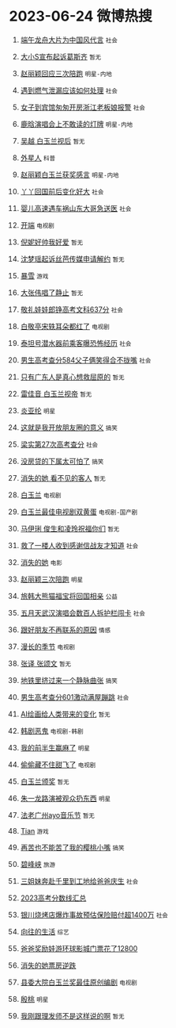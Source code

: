 # 2023-06-24 微博热搜 
1. [端午龙舟大片为中国风代言](https://m.weibo.cn/search?containerid=100103type%3D1%26t%3D10%26q%3D%23%E7%AB%AF%E5%8D%88%E9%BE%99%E8%88%9F%E5%A4%A7%E7%89%87%E4%B8%BA%E4%B8%AD%E5%9B%BD%E9%A3%8E%E4%BB%A3%E8%A8%80%23&stream_entry_id=51&isnewpage=1&extparam=seat%3D1%26c_type%3D51%26stream_entry_id%3D51%26dgr%3D0%26pos%3D0%26cate%3D10103%26filter_type%3Drealtimehot%26display_time%3D1687540154%26pre_seqid%3D168754015404701209996&luicode=10000011&lfid=106003type%3D25%26t%3D3%26disable_hot%3D1%26filter_type%3Drealtimehot) `社会` 

2. [大小S宣布起诉葛斯齐](https://m.weibo.cn/search?containerid=100103type%3D1%26t%3D10%26q%3D%E5%A4%A7%E5%B0%8FS%E5%AE%A3%E5%B8%83%E8%B5%B7%E8%AF%89%E8%91%9B%E6%96%AF%E9%BD%90&stream_entry_id=31&isnewpage=1&extparam=seat%3D1%26c_type%3D31%26cate%3D5001%26band_rank%3D1%26flag%3D2%26dgr%3D0%26lcate%3D5001%26stream_entry_id%3D31%26pos%3D0%26q%3D%25E5%25A4%25A7%25E5%25B0%258FS%25E5%25AE%25A3%25E5%25B8%2583%25E8%25B5%25B7%25E8%25AF%2589%25E8%2591%259B%25E6%2596%25AF%25E9%25BD%2590%26realpos%3D1%26filter_type%3Drealtimehot%26display_time%3D1687540154%26pre_seqid%3D168754015404701209996&luicode=10000011&lfid=106003type%3D25%26t%3D3%26disable_hot%3D1%26filter_type%3Drealtimehot) `暂无` 

3. [赵丽颖回应三次陪跑](https://m.weibo.cn/search?containerid=100103type%3D1%26t%3D10%26q%3D%23%E8%B5%B5%E4%B8%BD%E9%A2%96%E5%9B%9E%E5%BA%94%E4%B8%89%E6%AC%A1%E9%99%AA%E8%B7%91%23&stream_entry_id=31&isnewpage=1&extparam=seat%3D1%26c_type%3D31%26cate%3D5001%26band_rank%3D2%26flag%3D16%26dgr%3D0%26lcate%3D5001%26stream_entry_id%3D31%26pos%3D1%26q%3D%2523%25E8%25B5%25B5%25E4%25B8%25BD%25E9%25A2%2596%25E5%259B%259E%25E5%25BA%2594%25E4%25B8%2589%25E6%25AC%25A1%25E9%2599%25AA%25E8%25B7%2591%2523%26realpos%3D2%26filter_type%3Drealtimehot%26display_time%3D1687540154%26pre_seqid%3D168754015404701209996&luicode=10000011&lfid=106003type%3D25%26t%3D3%26disable_hot%3D1%26filter_type%3Drealtimehot) `明星-内地` 

4. [遇到燃气泄漏应该如何处理](https://m.weibo.cn/search?containerid=100103type%3D1%26t%3D10%26q%3D%23%E9%81%87%E5%88%B0%E7%87%83%E6%B0%94%E6%B3%84%E6%BC%8F%E5%BA%94%E8%AF%A5%E5%A6%82%E4%BD%95%E5%A4%84%E7%90%86%23&stream_entry_id=31&isnewpage=1&extparam=seat%3D1%26c_type%3D31%26cate%3D5001%26band_rank%3D3%26flag%3D0%26dgr%3D0%26lcate%3D5001%26stream_entry_id%3D31%26pos%3D2%26q%3D%2523%25E9%2581%2587%25E5%2588%25B0%25E7%2587%2583%25E6%25B0%2594%25E6%25B3%2584%25E6%25BC%258F%25E5%25BA%2594%25E8%25AF%25A5%25E5%25A6%2582%25E4%25BD%2595%25E5%25A4%2584%25E7%2590%2586%2523%26realpos%3D3%26filter_type%3Drealtimehot%26display_time%3D1687540154%26pre_seqid%3D168754015404701209996&luicode=10000011&lfid=106003type%3D25%26t%3D3%26disable_hot%3D1%26filter_type%3Drealtimehot) `社会` 

5. [女子到宾馆匆匆开房浙江老板娘报警](https://m.weibo.cn/search?containerid=100103type%3D1%26t%3D10%26q%3D%23%E5%A5%B3%E5%AD%90%E5%88%B0%E5%AE%BE%E9%A6%86%E5%8C%86%E5%8C%86%E5%BC%80%E6%88%BF%E6%B5%99%E6%B1%9F%E8%80%81%E6%9D%BF%E5%A8%98%E6%8A%A5%E8%AD%A6%23&stream_entry_id=31&isnewpage=1&extparam=seat%3D1%26c_type%3D31%26cate%3D5001%26band_rank%3D4%26flag%3D32768%26dgr%3D0%26lcate%3D5001%26stream_entry_id%3D31%26pos%3D3%26q%3D%2523%25E5%25A5%25B3%25E5%25AD%2590%25E5%2588%25B0%25E5%25AE%25BE%25E9%25A6%2586%25E5%258C%2586%25E5%258C%2586%25E5%25BC%2580%25E6%2588%25BF%25E6%25B5%2599%25E6%25B1%259F%25E8%2580%2581%25E6%259D%25BF%25E5%25A8%2598%25E6%258A%25A5%25E8%25AD%25A6%2523%26realpos%3D4%26filter_type%3Drealtimehot%26display_time%3D1687540154%26pre_seqid%3D168754015404701209996&luicode=10000011&lfid=106003type%3D25%26t%3D3%26disable_hot%3D1%26filter_type%3Drealtimehot) `社会` 

6. [鹿晗演唱会上不敢读的灯牌](https://m.weibo.cn/search?containerid=100103type%3D1%26t%3D10%26q%3D%23%E9%B9%BF%E6%99%97%E6%BC%94%E5%94%B1%E4%BC%9A%E4%B8%8A%E4%B8%8D%E6%95%A2%E8%AF%BB%E7%9A%84%E7%81%AF%E7%89%8C%23&stream_entry_id=31&isnewpage=1&extparam=seat%3D1%26c_type%3D31%26cate%3D5001%26band_rank%3D5%26flag%3D16%26dgr%3D0%26lcate%3D5001%26stream_entry_id%3D31%26pos%3D4%26q%3D%2523%25E9%25B9%25BF%25E6%2599%2597%25E6%25BC%2594%25E5%2594%25B1%25E4%25BC%259A%25E4%25B8%258A%25E4%25B8%258D%25E6%2595%25A2%25E8%25AF%25BB%25E7%259A%2584%25E7%2581%25AF%25E7%2589%258C%2523%26realpos%3D5%26filter_type%3Drealtimehot%26display_time%3D1687540154%26pre_seqid%3D168754015404701209996&luicode=10000011&lfid=106003type%3D25%26t%3D3%26disable_hot%3D1%26filter_type%3Drealtimehot) `明星-内地` 

7. [吴越 白玉兰视后](https://m.weibo.cn/search?containerid=100103type%3D1%26t%3D10%26q%3D%E5%90%B4%E8%B6%8A+%E7%99%BD%E7%8E%89%E5%85%B0%E8%A7%86%E5%90%8E&stream_entry_id=31&isnewpage=1&extparam=seat%3D1%26c_type%3D31%26cate%3D5001%26band_rank%3D6%26flag%3D16%26dgr%3D0%26lcate%3D5001%26stream_entry_id%3D31%26pos%3D5%26q%3D%25E5%2590%25B4%25E8%25B6%258A%2520%25E7%2599%25BD%25E7%258E%2589%25E5%2585%25B0%25E8%25A7%2586%25E5%2590%258E%26realpos%3D6%26filter_type%3Drealtimehot%26display_time%3D1687540154%26pre_seqid%3D168754015404701209996&luicode=10000011&lfid=106003type%3D25%26t%3D3%26disable_hot%3D1%26filter_type%3Drealtimehot) `暂无` 

8. [外星人](https://m.weibo.cn/search?containerid=100103type%3D1%26t%3D10%26q%3D%E5%A4%96%E6%98%9F%E4%BA%BA&stream_entry_id=31&isnewpage=1&extparam=seat%3D1%26c_type%3D31%26cate%3D5001%26band_rank%3D7%26flag%3D16%26dgr%3D0%26lcate%3D5001%26stream_entry_id%3D31%26pos%3D6%26q%3D%25E5%25A4%2596%25E6%2598%259F%25E4%25BA%25BA%26realpos%3D7%26filter_type%3Drealtimehot%26display_time%3D1687540154%26pre_seqid%3D168754015404701209996&luicode=10000011&lfid=106003type%3D25%26t%3D3%26disable_hot%3D1%26filter_type%3Drealtimehot) `科普` 

9. [赵丽颖白玉兰获奖感言](https://m.weibo.cn/search?containerid=100103type%3D1%26t%3D10%26q%3D%23%E8%B5%B5%E4%B8%BD%E9%A2%96%E7%99%BD%E7%8E%89%E5%85%B0%E8%8E%B7%E5%A5%96%E6%84%9F%E8%A8%80%23&stream_entry_id=31&isnewpage=1&extparam=seat%3D1%26c_type%3D31%26cate%3D5001%26band_rank%3D8%26flag%3D0%26dgr%3D0%26lcate%3D5001%26stream_entry_id%3D31%26pos%3D7%26q%3D%2523%25E8%25B5%25B5%25E4%25B8%25BD%25E9%25A2%2596%25E7%2599%25BD%25E7%258E%2589%25E5%2585%25B0%25E8%258E%25B7%25E5%25A5%2596%25E6%2584%259F%25E8%25A8%2580%2523%26realpos%3D8%26filter_type%3Drealtimehot%26display_time%3D1687540154%26pre_seqid%3D168754015404701209996&luicode=10000011&lfid=106003type%3D25%26t%3D3%26disable_hot%3D1%26filter_type%3Drealtimehot) `明星-内地` 

10. [丫丫回国前后变化好大](https://m.weibo.cn/search?containerid=100103type%3D1%26t%3D10%26q%3D%23%E4%B8%AB%E4%B8%AB%E5%9B%9E%E5%9B%BD%E5%89%8D%E5%90%8E%E5%8F%98%E5%8C%96%E5%A5%BD%E5%A4%A7%23&stream_entry_id=31&isnewpage=1&extparam=seat%3D1%26c_type%3D31%26cate%3D5001%26band_rank%3D9%26flag%3D32768%26dgr%3D0%26lcate%3D5001%26stream_entry_id%3D31%26pos%3D8%26q%3D%2523%25E4%25B8%25AB%25E4%25B8%25AB%25E5%259B%259E%25E5%259B%25BD%25E5%2589%258D%25E5%2590%258E%25E5%258F%2598%25E5%258C%2596%25E5%25A5%25BD%25E5%25A4%25A7%2523%26realpos%3D9%26filter_type%3Drealtimehot%26display_time%3D1687540154%26pre_seqid%3D168754015404701209996&luicode=10000011&lfid=106003type%3D25%26t%3D3%26disable_hot%3D1%26filter_type%3Drealtimehot) `社会` 

11. [婴儿高速遇车祸山东大哥急送医](https://m.weibo.cn/search?containerid=100103type%3D1%26t%3D10%26q%3D%23%E5%A9%B4%E5%84%BF%E9%AB%98%E9%80%9F%E9%81%87%E8%BD%A6%E7%A5%B8%E5%B1%B1%E4%B8%9C%E5%A4%A7%E5%93%A5%E6%80%A5%E9%80%81%E5%8C%BB%23&stream_entry_id=31&isnewpage=1&extparam=seat%3D1%26c_type%3D31%26cate%3D5001%26band_rank%3D10%26flag%3D32768%26dgr%3D0%26lcate%3D5001%26stream_entry_id%3D31%26pos%3D9%26q%3D%2523%25E5%25A9%25B4%25E5%2584%25BF%25E9%25AB%2598%25E9%2580%259F%25E9%2581%2587%25E8%25BD%25A6%25E7%25A5%25B8%25E5%25B1%25B1%25E4%25B8%259C%25E5%25A4%25A7%25E5%2593%25A5%25E6%2580%25A5%25E9%2580%2581%25E5%258C%25BB%2523%26realpos%3D10%26filter_type%3Drealtimehot%26display_time%3D1687540154%26pre_seqid%3D168754015404701209996&luicode=10000011&lfid=106003type%3D25%26t%3D3%26disable_hot%3D1%26filter_type%3Drealtimehot) `社会` 

12. [开端](https://m.weibo.cn/search?containerid=100103type%3D1%26t%3D10%26q%3D%E5%BC%80%E7%AB%AF&stream_entry_id=31&isnewpage=1&extparam=seat%3D1%26c_type%3D31%26cate%3D5001%26band_rank%3D11%26flag%3D0%26dgr%3D0%26lcate%3D5001%26stream_entry_id%3D31%26pos%3D10%26q%3D%25E5%25BC%2580%25E7%25AB%25AF%26realpos%3D11%26filter_type%3Drealtimehot%26display_time%3D1687540154%26pre_seqid%3D168754015404701209996&luicode=10000011&lfid=106003type%3D25%26t%3D3%26disable_hot%3D1%26filter_type%3Drealtimehot) `电视剧` 

13. [倪妮好帅我好爱](https://m.weibo.cn/search?containerid=100103type%3D1%26t%3D10%26q%3D%E5%80%AA%E5%A6%AE%E5%A5%BD%E5%B8%85%E6%88%91%E5%A5%BD%E7%88%B1&stream_entry_id=31&isnewpage=1&extparam=seat%3D1%26c_type%3D31%26cate%3D5001%26band_rank%3D12%26flag%3D1%26dgr%3D0%26lcate%3D5001%26stream_entry_id%3D31%26pos%3D11%26q%3D%25E5%2580%25AA%25E5%25A6%25AE%25E5%25A5%25BD%25E5%25B8%2585%25E6%2588%2591%25E5%25A5%25BD%25E7%2588%25B1%26realpos%3D12%26filter_type%3Drealtimehot%26display_time%3D1687540154%26pre_seqid%3D168754015404701209996&luicode=10000011&lfid=106003type%3D25%26t%3D3%26disable_hot%3D1%26filter_type%3Drealtimehot) `暂无` 

14. [沈梦瑶起诉丝芭传媒申请解约](https://m.weibo.cn/search?containerid=100103type%3D1%26t%3D10%26q%3D%23%E6%B2%88%E6%A2%A6%E7%91%B6%E8%B5%B7%E8%AF%89%E4%B8%9D%E8%8A%AD%E4%BC%A0%E5%AA%92%E7%94%B3%E8%AF%B7%E8%A7%A3%E7%BA%A6%23&stream_entry_id=31&isnewpage=1&extparam=seat%3D1%26c_type%3D31%26cate%3D5001%26band_rank%3D13%26flag%3D0%26dgr%3D0%26lcate%3D5001%26stream_entry_id%3D31%26pos%3D12%26q%3D%2523%25E6%25B2%2588%25E6%25A2%25A6%25E7%2591%25B6%25E8%25B5%25B7%25E8%25AF%2589%25E4%25B8%259D%25E8%258A%25AD%25E4%25BC%25A0%25E5%25AA%2592%25E7%2594%25B3%25E8%25AF%25B7%25E8%25A7%25A3%25E7%25BA%25A6%2523%26realpos%3D13%26filter_type%3Drealtimehot%26display_time%3D1687540154%26pre_seqid%3D168754015404701209996&luicode=10000011&lfid=106003type%3D25%26t%3D3%26disable_hot%3D1%26filter_type%3Drealtimehot) `暂无` 

15. [暴雪](https://m.weibo.cn/search?containerid=100103type%3D1%26t%3D10%26q%3D%E6%9A%B4%E9%9B%AA&stream_entry_id=31&isnewpage=1&extparam=seat%3D1%26c_type%3D31%26cate%3D5001%26band_rank%3D14%26flag%3D0%26dgr%3D0%26lcate%3D5001%26stream_entry_id%3D31%26pos%3D13%26q%3D%25E6%259A%25B4%25E9%259B%25AA%26realpos%3D14%26filter_type%3Drealtimehot%26display_time%3D1687540154%26pre_seqid%3D168754015404701209996&luicode=10000011&lfid=106003type%3D25%26t%3D3%26disable_hot%3D1%26filter_type%3Drealtimehot) `游戏` 

16. [大张伟唱了静止](https://m.weibo.cn/search?containerid=100103type%3D1%26t%3D10%26q%3D%E5%A4%A7%E5%BC%A0%E4%BC%9F%E5%94%B1%E4%BA%86%E9%9D%99%E6%AD%A2&stream_entry_id=31&isnewpage=1&extparam=seat%3D1%26c_type%3D31%26cate%3D5001%26band_rank%3D15%26flag%3D1%26dgr%3D0%26lcate%3D5001%26stream_entry_id%3D31%26pos%3D14%26q%3D%25E5%25A4%25A7%25E5%25BC%25A0%25E4%25BC%259F%25E5%2594%25B1%25E4%25BA%2586%25E9%259D%2599%25E6%25AD%25A2%26realpos%3D15%26filter_type%3Drealtimehot%26display_time%3D1687540154%26pre_seqid%3D168754015404701209996&luicode=10000011&lfid=106003type%3D25%26t%3D3%26disable_hot%3D1%26filter_type%3Drealtimehot) `暂无` 

17. [敬礼娃娃郎铮高考文科637分](https://m.weibo.cn/search?containerid=100103type%3D1%26t%3D10%26q%3D%23%E6%95%AC%E7%A4%BC%E5%A8%83%E5%A8%83%E9%83%8E%E9%93%AE%E9%AB%98%E8%80%83%E6%96%87%E7%A7%91637%E5%88%86%23&stream_entry_id=31&isnewpage=1&extparam=seat%3D1%26c_type%3D31%26cate%3D5001%26band_rank%3D16%26flag%3D1%26dgr%3D0%26lcate%3D5001%26stream_entry_id%3D31%26pos%3D15%26q%3D%2523%25E6%2595%25AC%25E7%25A4%25BC%25E5%25A8%2583%25E5%25A8%2583%25E9%2583%258E%25E9%2593%25AE%25E9%25AB%2598%25E8%2580%2583%25E6%2596%2587%25E7%25A7%2591637%25E5%2588%2586%2523%26realpos%3D16%26filter_type%3Drealtimehot%26display_time%3D1687540154%26pre_seqid%3D168754015404701209996&luicode=10000011&lfid=106003type%3D25%26t%3D3%26disable_hot%3D1%26filter_type%3Drealtimehot) `社会` 

18. [白敬亭宋轶耳朵都红了](https://m.weibo.cn/search?containerid=100103type%3D1%26t%3D10%26q%3D%23%E7%99%BD%E6%95%AC%E4%BA%AD%E5%AE%8B%E8%BD%B6%E8%80%B3%E6%9C%B5%E9%83%BD%E7%BA%A2%E4%BA%86%23&stream_entry_id=31&isnewpage=1&extparam=seat%3D1%26c_type%3D31%26cate%3D5001%26band_rank%3D17%26flag%3D0%26dgr%3D0%26lcate%3D5001%26stream_entry_id%3D31%26pos%3D16%26q%3D%2523%25E7%2599%25BD%25E6%2595%25AC%25E4%25BA%25AD%25E5%25AE%258B%25E8%25BD%25B6%25E8%2580%25B3%25E6%259C%25B5%25E9%2583%25BD%25E7%25BA%25A2%25E4%25BA%2586%2523%26realpos%3D17%26filter_type%3Drealtimehot%26display_time%3D1687540154%26pre_seqid%3D168754015404701209996&luicode=10000011&lfid=106003type%3D25%26t%3D3%26disable_hot%3D1%26filter_type%3Drealtimehot) `电视剧` 

19. [泰坦号潜水器前乘客曝恐怖经历](https://m.weibo.cn/search?containerid=100103type%3D1%26t%3D10%26q%3D%23%E6%B3%B0%E5%9D%A6%E5%8F%B7%E6%BD%9C%E6%B0%B4%E5%99%A8%E5%89%8D%E4%B9%98%E5%AE%A2%E6%9B%9D%E6%81%90%E6%80%96%E7%BB%8F%E5%8E%86%23&stream_entry_id=31&isnewpage=1&extparam=seat%3D1%26c_type%3D31%26cate%3D5001%26band_rank%3D18%26flag%3D0%26dgr%3D0%26lcate%3D5001%26stream_entry_id%3D31%26pos%3D17%26q%3D%2523%25E6%25B3%25B0%25E5%259D%25A6%25E5%258F%25B7%25E6%25BD%259C%25E6%25B0%25B4%25E5%2599%25A8%25E5%2589%258D%25E4%25B9%2598%25E5%25AE%25A2%25E6%259B%259D%25E6%2581%2590%25E6%2580%2596%25E7%25BB%258F%25E5%258E%2586%2523%26realpos%3D18%26filter_type%3Drealtimehot%26display_time%3D1687540154%26pre_seqid%3D168754015404701209996&luicode=10000011&lfid=106003type%3D25%26t%3D3%26disable_hot%3D1%26filter_type%3Drealtimehot) `社会` 

20. [男生高考查分584父子俩笑得合不拢嘴](https://m.weibo.cn/search?containerid=100103type%3D1%26t%3D10%26q%3D%23%E7%94%B7%E7%94%9F%E9%AB%98%E8%80%83%E6%9F%A5%E5%88%86584%E7%88%B6%E5%AD%90%E4%BF%A9%E7%AC%91%E5%BE%97%E5%90%88%E4%B8%8D%E6%8B%A2%E5%98%B4%23&stream_entry_id=31&isnewpage=1&extparam=seat%3D1%26c_type%3D31%26cate%3D5001%26band_rank%3D19%26flag%3D32768%26dgr%3D0%26lcate%3D5001%26stream_entry_id%3D31%26pos%3D18%26q%3D%2523%25E7%2594%25B7%25E7%2594%259F%25E9%25AB%2598%25E8%2580%2583%25E6%259F%25A5%25E5%2588%2586584%25E7%2588%25B6%25E5%25AD%2590%25E4%25BF%25A9%25E7%25AC%2591%25E5%25BE%2597%25E5%2590%2588%25E4%25B8%258D%25E6%258B%25A2%25E5%2598%25B4%2523%26realpos%3D19%26filter_type%3Drealtimehot%26display_time%3D1687540154%26pre_seqid%3D168754015404701209996&luicode=10000011&lfid=106003type%3D25%26t%3D3%26disable_hot%3D1%26filter_type%3Drealtimehot) `社会` 

21. [只有广东人是真心想救屈原的](https://m.weibo.cn/search?containerid=100103type%3D1%26t%3D10%26q%3D%E5%8F%AA%E6%9C%89%E5%B9%BF%E4%B8%9C%E4%BA%BA%E6%98%AF%E7%9C%9F%E5%BF%83%E6%83%B3%E6%95%91%E5%B1%88%E5%8E%9F%E7%9A%84&stream_entry_id=31&isnewpage=1&extparam=seat%3D1%26c_type%3D31%26cate%3D5001%26band_rank%3D20%26flag%3D0%26dgr%3D0%26lcate%3D5001%26stream_entry_id%3D31%26pos%3D19%26q%3D%25E5%258F%25AA%25E6%259C%2589%25E5%25B9%25BF%25E4%25B8%259C%25E4%25BA%25BA%25E6%2598%25AF%25E7%259C%259F%25E5%25BF%2583%25E6%2583%25B3%25E6%2595%2591%25E5%25B1%2588%25E5%258E%259F%25E7%259A%2584%26realpos%3D20%26filter_type%3Drealtimehot%26display_time%3D1687540154%26pre_seqid%3D168754015404701209996&luicode=10000011&lfid=106003type%3D25%26t%3D3%26disable_hot%3D1%26filter_type%3Drealtimehot) `暂无` 

22. [雷佳音 白玉兰视帝](https://m.weibo.cn/search?containerid=100103type%3D1%26t%3D10%26q%3D%E9%9B%B7%E4%BD%B3%E9%9F%B3+%E7%99%BD%E7%8E%89%E5%85%B0%E8%A7%86%E5%B8%9D&stream_entry_id=31&isnewpage=1&extparam=seat%3D1%26c_type%3D31%26cate%3D5001%26band_rank%3D21%26flag%3D0%26dgr%3D0%26lcate%3D5001%26stream_entry_id%3D31%26pos%3D20%26q%3D%25E9%259B%25B7%25E4%25BD%25B3%25E9%259F%25B3%2520%25E7%2599%25BD%25E7%258E%2589%25E5%2585%25B0%25E8%25A7%2586%25E5%25B8%259D%26realpos%3D21%26filter_type%3Drealtimehot%26display_time%3D1687540154%26pre_seqid%3D168754015404701209996&luicode=10000011&lfid=106003type%3D25%26t%3D3%26disable_hot%3D1%26filter_type%3Drealtimehot) `暂无` 

23. [炎亚纶](https://m.weibo.cn/search?containerid=100103type%3D1%26t%3D10%26q%3D%E7%82%8E%E4%BA%9A%E7%BA%B6&stream_entry_id=31&isnewpage=1&extparam=seat%3D1%26c_type%3D31%26cate%3D5001%26band_rank%3D22%26flag%3D2%26dgr%3D0%26lcate%3D5001%26stream_entry_id%3D31%26pos%3D21%26q%3D%25E7%2582%258E%25E4%25BA%259A%25E7%25BA%25B6%26realpos%3D22%26filter_type%3Drealtimehot%26display_time%3D1687540154%26pre_seqid%3D168754015404701209996&luicode=10000011&lfid=106003type%3D25%26t%3D3%26disable_hot%3D1%26filter_type%3Drealtimehot) `明星` 

24. [这就是我开放朋友圈的意义](https://m.weibo.cn/search?containerid=100103type%3D1%26t%3D10%26q%3D%23%E8%BF%99%E5%B0%B1%E6%98%AF%E6%88%91%E5%BC%80%E6%94%BE%E6%9C%8B%E5%8F%8B%E5%9C%88%E7%9A%84%E6%84%8F%E4%B9%89%23&stream_entry_id=31&isnewpage=1&extparam=seat%3D1%26c_type%3D31%26cate%3D5001%26band_rank%3D23%26flag%3D0%26dgr%3D0%26lcate%3D5001%26stream_entry_id%3D31%26pos%3D22%26q%3D%2523%25E8%25BF%2599%25E5%25B0%25B1%25E6%2598%25AF%25E6%2588%2591%25E5%25BC%2580%25E6%2594%25BE%25E6%259C%258B%25E5%258F%258B%25E5%259C%2588%25E7%259A%2584%25E6%2584%258F%25E4%25B9%2589%2523%26realpos%3D23%26filter_type%3Drealtimehot%26display_time%3D1687540154%26pre_seqid%3D168754015404701209996&luicode=10000011&lfid=106003type%3D25%26t%3D3%26disable_hot%3D1%26filter_type%3Drealtimehot) `搞笑` 

25. [梁实第27次高考查分](https://m.weibo.cn/search?containerid=100103type%3D1%26t%3D10%26q%3D%23%E6%A2%81%E5%AE%9E%E7%AC%AC27%E6%AC%A1%E9%AB%98%E8%80%83%E6%9F%A5%E5%88%86%23&stream_entry_id=31&isnewpage=1&extparam=seat%3D1%26c_type%3D31%26cate%3D5001%26band_rank%3D24%26flag%3D0%26dgr%3D0%26lcate%3D5001%26stream_entry_id%3D31%26pos%3D23%26q%3D%2523%25E6%25A2%2581%25E5%25AE%259E%25E7%25AC%25AC27%25E6%25AC%25A1%25E9%25AB%2598%25E8%2580%2583%25E6%259F%25A5%25E5%2588%2586%2523%26realpos%3D24%26filter_type%3Drealtimehot%26display_time%3D1687540154%26pre_seqid%3D168754015404701209996&luicode=10000011&lfid=106003type%3D25%26t%3D3%26disable_hot%3D1%26filter_type%3Drealtimehot) `社会` 

26. [没房贷的下属太可怕了](https://m.weibo.cn/search?containerid=100103type%3D1%26t%3D10%26q%3D%23%E6%B2%A1%E6%88%BF%E8%B4%B7%E7%9A%84%E4%B8%8B%E5%B1%9E%E5%A4%AA%E5%8F%AF%E6%80%95%E4%BA%86%23&stream_entry_id=31&isnewpage=1&extparam=seat%3D1%26c_type%3D31%26cate%3D5001%26band_rank%3D25%26flag%3D0%26dgr%3D0%26lcate%3D5001%26stream_entry_id%3D31%26pos%3D24%26q%3D%2523%25E6%25B2%25A1%25E6%2588%25BF%25E8%25B4%25B7%25E7%259A%2584%25E4%25B8%258B%25E5%25B1%259E%25E5%25A4%25AA%25E5%258F%25AF%25E6%2580%2595%25E4%25BA%2586%2523%26realpos%3D25%26filter_type%3Drealtimehot%26display_time%3D1687540154%26pre_seqid%3D168754015404701209996&luicode=10000011&lfid=106003type%3D25%26t%3D3%26disable_hot%3D1%26filter_type%3Drealtimehot) `搞笑` 

27. [消失的她 看不见的客人](https://m.weibo.cn/search?containerid=100103type%3D1%26t%3D10%26q%3D%E6%B6%88%E5%A4%B1%E7%9A%84%E5%A5%B9+%E7%9C%8B%E4%B8%8D%E8%A7%81%E7%9A%84%E5%AE%A2%E4%BA%BA&stream_entry_id=31&isnewpage=1&extparam=seat%3D1%26c_type%3D31%26cate%3D5001%26band_rank%3D26%26flag%3D0%26dgr%3D0%26lcate%3D5001%26stream_entry_id%3D31%26pos%3D25%26q%3D%25E6%25B6%2588%25E5%25A4%25B1%25E7%259A%2584%25E5%25A5%25B9%2520%25E7%259C%258B%25E4%25B8%258D%25E8%25A7%2581%25E7%259A%2584%25E5%25AE%25A2%25E4%25BA%25BA%26realpos%3D26%26filter_type%3Drealtimehot%26display_time%3D1687540154%26pre_seqid%3D168754015404701209996&luicode=10000011&lfid=106003type%3D25%26t%3D3%26disable_hot%3D1%26filter_type%3Drealtimehot) `暂无` 

28. [白玉兰](https://m.weibo.cn/search?containerid=100103type%3D1%26t%3D10%26q%3D%E7%99%BD%E7%8E%89%E5%85%B0&stream_entry_id=31&isnewpage=1&extparam=seat%3D1%26c_type%3D31%26cate%3D5001%26band_rank%3D27%26flag%3D1%26dgr%3D0%26lcate%3D5001%26stream_entry_id%3D31%26pos%3D26%26q%3D%25E7%2599%25BD%25E7%258E%2589%25E5%2585%25B0%26realpos%3D27%26filter_type%3Drealtimehot%26display_time%3D1687540154%26pre_seqid%3D168754015404701209996&luicode=10000011&lfid=106003type%3D25%26t%3D3%26disable_hot%3D1%26filter_type%3Drealtimehot) `电视剧` 

29. [白玉兰最佳电视剧双黄蛋](https://m.weibo.cn/search?containerid=100103type%3D1%26t%3D10%26q%3D%23%E7%99%BD%E7%8E%89%E5%85%B0%E6%9C%80%E4%BD%B3%E7%94%B5%E8%A7%86%E5%89%A7%E5%8F%8C%E9%BB%84%E8%9B%8B%23&stream_entry_id=31&isnewpage=1&extparam=seat%3D1%26c_type%3D31%26cate%3D5001%26band_rank%3D28%26flag%3D0%26dgr%3D0%26lcate%3D5001%26stream_entry_id%3D31%26pos%3D27%26q%3D%2523%25E7%2599%25BD%25E7%258E%2589%25E5%2585%25B0%25E6%259C%2580%25E4%25BD%25B3%25E7%2594%25B5%25E8%25A7%2586%25E5%2589%25A7%25E5%258F%258C%25E9%25BB%2584%25E8%259B%258B%2523%26realpos%3D28%26filter_type%3Drealtimehot%26display_time%3D1687540154%26pre_seqid%3D168754015404701209996&luicode=10000011&lfid=106003type%3D25%26t%3D3%26disable_hot%3D1%26filter_type%3Drealtimehot) `电视剧-国产剧` 

30. [马伊琍 俊生和凌玲祝福你们](https://m.weibo.cn/search?containerid=100103type%3D1%26t%3D10%26q%3D%E9%A9%AC%E4%BC%8A%E7%90%8D+%E4%BF%8A%E7%94%9F%E5%92%8C%E5%87%8C%E7%8E%B2%E7%A5%9D%E7%A6%8F%E4%BD%A0%E4%BB%AC&stream_entry_id=31&isnewpage=1&extparam=seat%3D1%26c_type%3D31%26cate%3D5001%26band_rank%3D29%26flag%3D0%26dgr%3D0%26lcate%3D5001%26stream_entry_id%3D31%26pos%3D28%26q%3D%25E9%25A9%25AC%25E4%25BC%258A%25E7%2590%258D%2520%25E4%25BF%258A%25E7%2594%259F%25E5%2592%258C%25E5%2587%258C%25E7%258E%25B2%25E7%25A5%259D%25E7%25A6%258F%25E4%25BD%25A0%25E4%25BB%25AC%26realpos%3D29%26filter_type%3Drealtimehot%26display_time%3D1687540154%26pre_seqid%3D168754015404701209996&luicode=10000011&lfid=106003type%3D25%26t%3D3%26disable_hot%3D1%26filter_type%3Drealtimehot) `暂无` 

31. [救了一楼人收到感谢信战友才知道](https://m.weibo.cn/search?containerid=100103type%3D1%26t%3D10%26q%3D%23%E6%95%91%E4%BA%86%E4%B8%80%E6%A5%BC%E4%BA%BA%E6%94%B6%E5%88%B0%E6%84%9F%E8%B0%A2%E4%BF%A1%E6%88%98%E5%8F%8B%E6%89%8D%E7%9F%A5%E9%81%93%23&stream_entry_id=31&isnewpage=1&extparam=seat%3D1%26c_type%3D31%26cate%3D5001%26band_rank%3D30%26flag%3D32768%26dgr%3D0%26lcate%3D5001%26stream_entry_id%3D31%26pos%3D29%26q%3D%2523%25E6%2595%2591%25E4%25BA%2586%25E4%25B8%2580%25E6%25A5%25BC%25E4%25BA%25BA%25E6%2594%25B6%25E5%2588%25B0%25E6%2584%259F%25E8%25B0%25A2%25E4%25BF%25A1%25E6%2588%2598%25E5%258F%258B%25E6%2589%258D%25E7%259F%25A5%25E9%2581%2593%2523%26realpos%3D30%26filter_type%3Drealtimehot%26display_time%3D1687540154%26pre_seqid%3D168754015404701209996&luicode=10000011&lfid=106003type%3D25%26t%3D3%26disable_hot%3D1%26filter_type%3Drealtimehot) `社会` 

32. [消失的她](https://m.weibo.cn/search?containerid=100103type%3D1%26t%3D10%26q%3D%E6%B6%88%E5%A4%B1%E7%9A%84%E5%A5%B9&stream_entry_id=31&isnewpage=1&extparam=seat%3D1%26c_type%3D31%26cate%3D5001%26band_rank%3D31%26flag%3D0%26dgr%3D0%26lcate%3D5001%26stream_entry_id%3D31%26pos%3D30%26q%3D%25E6%25B6%2588%25E5%25A4%25B1%25E7%259A%2584%25E5%25A5%25B9%26realpos%3D31%26filter_type%3Drealtimehot%26display_time%3D1687540154%26pre_seqid%3D168754015404701209996&luicode=10000011&lfid=106003type%3D25%26t%3D3%26disable_hot%3D1%26filter_type%3Drealtimehot) `电影` 

33. [赵丽颖三次陪跑](https://m.weibo.cn/search?containerid=100103type%3D1%26t%3D10%26q%3D%E8%B5%B5%E4%B8%BD%E9%A2%96%E4%B8%89%E6%AC%A1%E9%99%AA%E8%B7%91&stream_entry_id=31&isnewpage=1&extparam=seat%3D1%26c_type%3D31%26cate%3D5001%26band_rank%3D32%26flag%3D0%26dgr%3D0%26lcate%3D5001%26stream_entry_id%3D31%26pos%3D31%26q%3D%25E8%25B5%25B5%25E4%25B8%25BD%25E9%25A2%2596%25E4%25B8%2589%25E6%25AC%25A1%25E9%2599%25AA%25E8%25B7%2591%26realpos%3D32%26filter_type%3Drealtimehot%26display_time%3D1687540154%26pre_seqid%3D168754015404701209996&luicode=10000011&lfid=106003type%3D25%26t%3D3%26disable_hot%3D1%26filter_type%3Drealtimehot) `明星` 

34. [旅韩大熊猫福宝将回国相亲](https://m.weibo.cn/search?containerid=100103type%3D1%26t%3D10%26q%3D%23%E6%97%85%E9%9F%A9%E5%A4%A7%E7%86%8A%E7%8C%AB%E7%A6%8F%E5%AE%9D%E5%B0%86%E5%9B%9E%E5%9B%BD%E7%9B%B8%E4%BA%B2%23&stream_entry_id=31&isnewpage=1&extparam=seat%3D1%26c_type%3D31%26cate%3D5001%26band_rank%3D33%26flag%3D32768%26dgr%3D0%26lcate%3D5001%26stream_entry_id%3D31%26pos%3D32%26q%3D%2523%25E6%2597%2585%25E9%259F%25A9%25E5%25A4%25A7%25E7%2586%258A%25E7%258C%25AB%25E7%25A6%258F%25E5%25AE%259D%25E5%25B0%2586%25E5%259B%259E%25E5%259B%25BD%25E7%259B%25B8%25E4%25BA%25B2%2523%26realpos%3D33%26filter_type%3Drealtimehot%26display_time%3D1687540154%26pre_seqid%3D168754015404701209996&luicode=10000011&lfid=106003type%3D25%26t%3D3%26disable_hot%3D1%26filter_type%3Drealtimehot) `公益` 

35. [五月天武汉演唱会数百人拆护栏闯卡](https://m.weibo.cn/search?containerid=100103type%3D1%26t%3D10%26q%3D%23%E4%BA%94%E6%9C%88%E5%A4%A9%E6%AD%A6%E6%B1%89%E6%BC%94%E5%94%B1%E4%BC%9A%E6%95%B0%E7%99%BE%E4%BA%BA%E6%8B%86%E6%8A%A4%E6%A0%8F%E9%97%AF%E5%8D%A1%23&stream_entry_id=31&isnewpage=1&extparam=seat%3D1%26c_type%3D31%26cate%3D5001%26band_rank%3D34%26flag%3D0%26dgr%3D0%26lcate%3D5001%26stream_entry_id%3D31%26pos%3D33%26q%3D%2523%25E4%25BA%2594%25E6%259C%2588%25E5%25A4%25A9%25E6%25AD%25A6%25E6%25B1%2589%25E6%25BC%2594%25E5%2594%25B1%25E4%25BC%259A%25E6%2595%25B0%25E7%2599%25BE%25E4%25BA%25BA%25E6%258B%2586%25E6%258A%25A4%25E6%25A0%258F%25E9%2597%25AF%25E5%258D%25A1%2523%26realpos%3D34%26filter_type%3Drealtimehot%26display_time%3D1687540154%26pre_seqid%3D168754015404701209996&luicode=10000011&lfid=106003type%3D25%26t%3D3%26disable_hot%3D1%26filter_type%3Drealtimehot) `社会` 

36. [跟好朋友不再联系的原因](https://m.weibo.cn/search?containerid=100103type%3D1%26t%3D10%26q%3D%E8%B7%9F%E5%A5%BD%E6%9C%8B%E5%8F%8B%E4%B8%8D%E5%86%8D%E8%81%94%E7%B3%BB%E7%9A%84%E5%8E%9F%E5%9B%A0&stream_entry_id=31&isnewpage=1&extparam=seat%3D1%26c_type%3D31%26cate%3D5001%26band_rank%3D35%26flag%3D0%26dgr%3D0%26lcate%3D5001%26stream_entry_id%3D31%26pos%3D34%26q%3D%25E8%25B7%259F%25E5%25A5%25BD%25E6%259C%258B%25E5%258F%258B%25E4%25B8%258D%25E5%2586%258D%25E8%2581%2594%25E7%25B3%25BB%25E7%259A%2584%25E5%258E%259F%25E5%259B%25A0%26realpos%3D35%26filter_type%3Drealtimehot%26display_time%3D1687540154%26pre_seqid%3D168754015404701209996&luicode=10000011&lfid=106003type%3D25%26t%3D3%26disable_hot%3D1%26filter_type%3Drealtimehot) `情感` 

37. [漫长的季节](https://m.weibo.cn/search?containerid=100103type%3D1%26t%3D10%26q%3D%E6%BC%AB%E9%95%BF%E7%9A%84%E5%AD%A3%E8%8A%82&stream_entry_id=31&isnewpage=1&extparam=seat%3D1%26c_type%3D31%26cate%3D5001%26band_rank%3D36%26flag%3D1%26dgr%3D0%26lcate%3D5001%26stream_entry_id%3D31%26pos%3D35%26q%3D%25E6%25BC%25AB%25E9%2595%25BF%25E7%259A%2584%25E5%25AD%25A3%25E8%258A%2582%26realpos%3D36%26filter_type%3Drealtimehot%26display_time%3D1687540154%26pre_seqid%3D168754015404701209996&luicode=10000011&lfid=106003type%3D25%26t%3D3%26disable_hot%3D1%26filter_type%3Drealtimehot) `电视剧` 

38. [张译 张颂文](https://m.weibo.cn/search?containerid=100103type%3D1%26t%3D10%26q%3D%E5%BC%A0%E8%AF%91+%E5%BC%A0%E9%A2%82%E6%96%87&stream_entry_id=31&isnewpage=1&extparam=seat%3D1%26c_type%3D31%26cate%3D5001%26band_rank%3D37%26flag%3D0%26dgr%3D0%26lcate%3D5001%26stream_entry_id%3D31%26pos%3D36%26q%3D%25E5%25BC%25A0%25E8%25AF%2591%2520%25E5%25BC%25A0%25E9%25A2%2582%25E6%2596%2587%26realpos%3D37%26filter_type%3Drealtimehot%26display_time%3D1687540154%26pre_seqid%3D168754015404701209996&luicode=10000011&lfid=106003type%3D25%26t%3D3%26disable_hot%3D1%26filter_type%3Drealtimehot) `暂无` 

39. [地铁里挤过来一个静脉曲张](https://m.weibo.cn/search?containerid=100103type%3D1%26t%3D10%26q%3D%23%E5%9C%B0%E9%93%81%E9%87%8C%E6%8C%A4%E8%BF%87%E6%9D%A5%E4%B8%80%E4%B8%AA%E9%9D%99%E8%84%89%E6%9B%B2%E5%BC%A0%23&stream_entry_id=31&isnewpage=1&extparam=seat%3D1%26c_type%3D31%26cate%3D5001%26band_rank%3D38%26flag%3D0%26dgr%3D0%26lcate%3D5001%26stream_entry_id%3D31%26pos%3D37%26q%3D%2523%25E5%259C%25B0%25E9%2593%2581%25E9%2587%258C%25E6%258C%25A4%25E8%25BF%2587%25E6%259D%25A5%25E4%25B8%2580%25E4%25B8%25AA%25E9%259D%2599%25E8%2584%2589%25E6%259B%25B2%25E5%25BC%25A0%2523%26realpos%3D38%26filter_type%3Drealtimehot%26display_time%3D1687540154%26pre_seqid%3D168754015404701209996&luicode=10000011&lfid=106003type%3D25%26t%3D3%26disable_hot%3D1%26filter_type%3Drealtimehot) `搞笑` 

40. [男生高考查分601激动满屋蹦跳](https://m.weibo.cn/search?containerid=100103type%3D1%26t%3D10%26q%3D%23%E7%94%B7%E7%94%9F%E9%AB%98%E8%80%83%E6%9F%A5%E5%88%86601%E6%BF%80%E5%8A%A8%E6%BB%A1%E5%B1%8B%E8%B9%A6%E8%B7%B3%23&stream_entry_id=31&isnewpage=1&extparam=seat%3D1%26c_type%3D31%26cate%3D5001%26band_rank%3D39%26flag%3D32768%26dgr%3D0%26lcate%3D5001%26stream_entry_id%3D31%26pos%3D38%26q%3D%2523%25E7%2594%25B7%25E7%2594%259F%25E9%25AB%2598%25E8%2580%2583%25E6%259F%25A5%25E5%2588%2586601%25E6%25BF%2580%25E5%258A%25A8%25E6%25BB%25A1%25E5%25B1%258B%25E8%25B9%25A6%25E8%25B7%25B3%2523%26realpos%3D39%26filter_type%3Drealtimehot%26display_time%3D1687540154%26pre_seqid%3D168754015404701209996&luicode=10000011&lfid=106003type%3D25%26t%3D3%26disable_hot%3D1%26filter_type%3Drealtimehot) `社会` 

41. [AI绘画给人类带来的变化](https://m.weibo.cn/search?containerid=100103type%3D1%26t%3D10%26q%3DAI%E7%BB%98%E7%94%BB%E7%BB%99%E4%BA%BA%E7%B1%BB%E5%B8%A6%E6%9D%A5%E7%9A%84%E5%8F%98%E5%8C%96&stream_entry_id=31&isnewpage=1&extparam=seat%3D1%26c_type%3D31%26cate%3D5001%26band_rank%3D40%26flag%3D1%26dgr%3D0%26lcate%3D5001%26stream_entry_id%3D31%26pos%3D39%26q%3DAI%25E7%25BB%2598%25E7%2594%25BB%25E7%25BB%2599%25E4%25BA%25BA%25E7%25B1%25BB%25E5%25B8%25A6%25E6%259D%25A5%25E7%259A%2584%25E5%258F%2598%25E5%258C%2596%26realpos%3D40%26filter_type%3Drealtimehot%26display_time%3D1687540154%26pre_seqid%3D168754015404701209996&luicode=10000011&lfid=106003type%3D25%26t%3D3%26disable_hot%3D1%26filter_type%3Drealtimehot) `暂无` 

42. [韩剧恶鬼](https://m.weibo.cn/search?containerid=100103type%3D1%26t%3D10%26q%3D%E9%9F%A9%E5%89%A7%E6%81%B6%E9%AC%BC&stream_entry_id=31&isnewpage=1&extparam=seat%3D1%26c_type%3D31%26cate%3D5001%26band_rank%3D41%26flag%3D0%26dgr%3D0%26lcate%3D5001%26stream_entry_id%3D31%26pos%3D40%26q%3D%25E9%259F%25A9%25E5%2589%25A7%25E6%2581%25B6%25E9%25AC%25BC%26realpos%3D41%26filter_type%3Drealtimehot%26display_time%3D1687540154%26pre_seqid%3D168754015404701209996&luicode=10000011&lfid=106003type%3D25%26t%3D3%26disable_hot%3D1%26filter_type%3Drealtimehot) `电视剧-韩剧` 

43. [我的前半生赢麻了](https://m.weibo.cn/search?containerid=100103type%3D1%26t%3D10%26q%3D%23%E6%88%91%E7%9A%84%E5%89%8D%E5%8D%8A%E7%94%9F%E8%B5%A2%E9%BA%BB%E4%BA%86%23&stream_entry_id=31&isnewpage=1&extparam=seat%3D1%26c_type%3D31%26cate%3D5001%26band_rank%3D42%26flag%3D1%26dgr%3D0%26lcate%3D5001%26stream_entry_id%3D31%26pos%3D41%26q%3D%2523%25E6%2588%2591%25E7%259A%2584%25E5%2589%258D%25E5%258D%258A%25E7%2594%259F%25E8%25B5%25A2%25E9%25BA%25BB%25E4%25BA%2586%2523%26realpos%3D42%26filter_type%3Drealtimehot%26display_time%3D1687540154%26pre_seqid%3D168754015404701209996&luicode=10000011&lfid=106003type%3D25%26t%3D3%26disable_hot%3D1%26filter_type%3Drealtimehot) `明星` 

44. [偷偷藏不住甜飞了](https://m.weibo.cn/search?containerid=100103type%3D1%26t%3D10%26q%3D%23%E5%81%B7%E5%81%B7%E8%97%8F%E4%B8%8D%E4%BD%8F%E7%94%9C%E9%A3%9E%E4%BA%86%23&stream_entry_id=31&isnewpage=1&extparam=seat%3D1%26c_type%3D31%26cate%3D5001%26band_rank%3D43%26flag%3D1%26dgr%3D0%26lcate%3D5001%26stream_entry_id%3D31%26pos%3D42%26q%3D%2523%25E5%2581%25B7%25E5%2581%25B7%25E8%2597%258F%25E4%25B8%258D%25E4%25BD%258F%25E7%2594%259C%25E9%25A3%259E%25E4%25BA%2586%2523%26realpos%3D43%26filter_type%3Drealtimehot%26display_time%3D1687540154%26pre_seqid%3D168754015404701209996&luicode=10000011&lfid=106003type%3D25%26t%3D3%26disable_hot%3D1%26filter_type%3Drealtimehot) `电视剧` 

45. [白玉兰颁奖](https://m.weibo.cn/search?containerid=100103type%3D1%26t%3D10%26q%3D%23%E7%99%BD%E7%8E%89%E5%85%B0%E9%A2%81%E5%A5%96%23&stream_entry_id=31&isnewpage=1&extparam=seat%3D1%26c_type%3D31%26cate%3D5001%26band_rank%3D44%26flag%3D0%26dgr%3D0%26lcate%3D5001%26stream_entry_id%3D31%26pos%3D43%26q%3D%2523%25E7%2599%25BD%25E7%258E%2589%25E5%2585%25B0%25E9%25A2%2581%25E5%25A5%2596%2523%26realpos%3D44%26filter_type%3Drealtimehot%26display_time%3D1687540154%26pre_seqid%3D168754015404701209996&luicode=10000011&lfid=106003type%3D25%26t%3D3%26disable_hot%3D1%26filter_type%3Drealtimehot) `暂无` 

46. [朱一龙路演被观众扔东西](https://m.weibo.cn/search?containerid=100103type%3D1%26t%3D10%26q%3D%23%E6%9C%B1%E4%B8%80%E9%BE%99%E8%B7%AF%E6%BC%94%E8%A2%AB%E8%A7%82%E4%BC%97%E6%89%94%E4%B8%9C%E8%A5%BF%23&stream_entry_id=31&isnewpage=1&extparam=seat%3D1%26c_type%3D31%26cate%3D5001%26band_rank%3D45%26flag%3D0%26dgr%3D0%26lcate%3D5001%26stream_entry_id%3D31%26pos%3D44%26q%3D%2523%25E6%259C%25B1%25E4%25B8%2580%25E9%25BE%2599%25E8%25B7%25AF%25E6%25BC%2594%25E8%25A2%25AB%25E8%25A7%2582%25E4%25BC%2597%25E6%2589%2594%25E4%25B8%259C%25E8%25A5%25BF%2523%26realpos%3D45%26filter_type%3Drealtimehot%26display_time%3D1687540154%26pre_seqid%3D168754015404701209996&luicode=10000011&lfid=106003type%3D25%26t%3D3%26disable_hot%3D1%26filter_type%3Drealtimehot) `明星` 

47. [法老广州ayo音乐节](https://m.weibo.cn/search?containerid=100103type%3D1%26t%3D10%26q%3D%E6%B3%95%E8%80%81%E5%B9%BF%E5%B7%9Eayo%E9%9F%B3%E4%B9%90%E8%8A%82&stream_entry_id=31&isnewpage=1&extparam=seat%3D1%26c_type%3D31%26cate%3D5001%26band_rank%3D46%26flag%3D1%26dgr%3D0%26lcate%3D5001%26stream_entry_id%3D31%26pos%3D45%26q%3D%25E6%25B3%2595%25E8%2580%2581%25E5%25B9%25BF%25E5%25B7%259Eayo%25E9%259F%25B3%25E4%25B9%2590%25E8%258A%2582%26realpos%3D46%26filter_type%3Drealtimehot%26display_time%3D1687540154%26pre_seqid%3D168754015404701209996&luicode=10000011&lfid=106003type%3D25%26t%3D3%26disable_hot%3D1%26filter_type%3Drealtimehot) `暂无` 

48. [Tian](https://m.weibo.cn/search?containerid=100103type%3D1%26t%3D10%26q%3DTian&stream_entry_id=31&isnewpage=1&extparam=seat%3D1%26c_type%3D31%26cate%3D5001%26band_rank%3D47%26flag%3D0%26dgr%3D0%26lcate%3D5001%26stream_entry_id%3D31%26pos%3D46%26q%3DTian%26realpos%3D47%26filter_type%3Drealtimehot%26display_time%3D1687540154%26pre_seqid%3D168754015404701209996&luicode=10000011&lfid=106003type%3D25%26t%3D3%26disable_hot%3D1%26filter_type%3Drealtimehot) `游戏` 

49. [再苦也不能苦了我的樱桃小嘴](https://m.weibo.cn/search?containerid=100103type%3D1%26t%3D10%26q%3D%23%E5%86%8D%E8%8B%A6%E4%B9%9F%E4%B8%8D%E8%83%BD%E8%8B%A6%E4%BA%86%E6%88%91%E7%9A%84%E6%A8%B1%E6%A1%83%E5%B0%8F%E5%98%B4%23&stream_entry_id=31&isnewpage=1&extparam=seat%3D1%26c_type%3D31%26cate%3D5001%26band_rank%3D48%26flag%3D0%26dgr%3D0%26lcate%3D5001%26stream_entry_id%3D31%26pos%3D47%26q%3D%2523%25E5%2586%258D%25E8%258B%25A6%25E4%25B9%259F%25E4%25B8%258D%25E8%2583%25BD%25E8%258B%25A6%25E4%25BA%2586%25E6%2588%2591%25E7%259A%2584%25E6%25A8%25B1%25E6%25A1%2583%25E5%25B0%258F%25E5%2598%25B4%2523%26realpos%3D48%26filter_type%3Drealtimehot%26display_time%3D1687540154%26pre_seqid%3D168754015404701209996&luicode=10000011&lfid=106003type%3D25%26t%3D3%26disable_hot%3D1%26filter_type%3Drealtimehot) `搞笑` 

50. [碧峰峡](https://m.weibo.cn/search?containerid=100103type%3D1%26t%3D10%26q%3D%E7%A2%A7%E5%B3%B0%E5%B3%A1&stream_entry_id=31&isnewpage=1&extparam=seat%3D1%26c_type%3D31%26cate%3D5001%26band_rank%3D49%26flag%3D0%26dgr%3D0%26lcate%3D5001%26stream_entry_id%3D31%26pos%3D48%26q%3D%25E7%25A2%25A7%25E5%25B3%25B0%25E5%25B3%25A1%26realpos%3D49%26filter_type%3Drealtimehot%26display_time%3D1687540154%26pre_seqid%3D168754015404701209996&luicode=10000011&lfid=106003type%3D25%26t%3D3%26disable_hot%3D1%26filter_type%3Drealtimehot) `旅游` 

51. [三姐妹奔赴千里到工地给爸爸庆生](https://m.weibo.cn/search?containerid=100103type%3D1%26t%3D10%26q%3D%23%E4%B8%89%E5%A7%90%E5%A6%B9%E5%A5%94%E8%B5%B4%E5%8D%83%E9%87%8C%E5%88%B0%E5%B7%A5%E5%9C%B0%E7%BB%99%E7%88%B8%E7%88%B8%E5%BA%86%E7%94%9F%23&stream_entry_id=31&isnewpage=1&extparam=seat%3D1%26c_type%3D31%26cate%3D5001%26band_rank%3D50%26flag%3D32768%26dgr%3D0%26lcate%3D5001%26stream_entry_id%3D31%26pos%3D49%26q%3D%2523%25E4%25B8%2589%25E5%25A7%2590%25E5%25A6%25B9%25E5%25A5%2594%25E8%25B5%25B4%25E5%258D%2583%25E9%2587%258C%25E5%2588%25B0%25E5%25B7%25A5%25E5%259C%25B0%25E7%25BB%2599%25E7%2588%25B8%25E7%2588%25B8%25E5%25BA%2586%25E7%2594%259F%2523%26realpos%3D50%26filter_type%3Drealtimehot%26display_time%3D1687540154%26pre_seqid%3D168754015404701209996&luicode=10000011&lfid=106003type%3D25%26t%3D3%26disable_hot%3D1%26filter_type%3Drealtimehot) `社会` 

52. [2023高考分数线汇总](https://m.weibo.cn/search?containerid=100103type%3D1%26t%3D10%26q%3D%232023%E9%AB%98%E8%80%83%E5%88%86%E6%95%B0%E7%BA%BF%E6%B1%87%E6%80%BB%23&stream_entry_id=51&isnewpage=1&extparam=seat%3D1%26stream_entry_id%3D51%26dgr%3D0%26cate%3D10103%26c_type%3D51%26filter_type%3Drealtimehot%26pos%3D0%26display_time%3D1687536737%26pre_seqid%3D168753673722101209229&luicode=10000011&lfid=106003type%3D25%26t%3D3%26disable_hot%3D1%26filter_type%3Drealtimehot)  

53. [银川烧烤店爆炸事故预估保险赔付超1400万](https://m.weibo.cn/search?containerid=100103type%3D1%26t%3D10%26q%3D%23%E9%93%B6%E5%B7%9D%E7%83%A7%E7%83%A4%E5%BA%97%E7%88%86%E7%82%B8%E4%BA%8B%E6%95%85%E9%A2%84%E4%BC%B0%E4%BF%9D%E9%99%A9%E8%B5%94%E4%BB%98%E8%B6%851400%E4%B8%87%23&stream_entry_id=31&isnewpage=1&extparam=seat%3D1%26cate%3D5001%26filter_type%3Drealtimehot%26dgr%3D0%26pos%3D32%26lcate%3D5001%26flag%3D0%26band_rank%3D33%26stream_entry_id%3D31%26q%3D%2523%25E9%2593%25B6%25E5%25B7%259D%25E7%2583%25A7%25E7%2583%25A4%25E5%25BA%2597%25E7%2588%2586%25E7%2582%25B8%25E4%25BA%258B%25E6%2595%2585%25E9%25A2%2584%25E4%25BC%25B0%25E4%25BF%259D%25E9%2599%25A9%25E8%25B5%2594%25E4%25BB%2598%25E8%25B6%25851400%25E4%25B8%2587%2523%26c_type%3D31%26realpos%3D33%26display_time%3D1687536737%26pre_seqid%3D168753673722101209229&luicode=10000011&lfid=106003type%3D25%26t%3D3%26disable_hot%3D1%26filter_type%3Drealtimehot) `社会` 

54. [向往的生活](https://m.weibo.cn/search?containerid=100103type%3D1%26t%3D10%26q%3D%E5%90%91%E5%BE%80%E7%9A%84%E7%94%9F%E6%B4%BB&stream_entry_id=31&isnewpage=1&extparam=seat%3D1%26cate%3D5001%26filter_type%3Drealtimehot%26dgr%3D0%26pos%3D36%26lcate%3D5001%26flag%3D0%26band_rank%3D37%26stream_entry_id%3D31%26q%3D%25E5%2590%2591%25E5%25BE%2580%25E7%259A%2584%25E7%2594%259F%25E6%25B4%25BB%26c_type%3D31%26realpos%3D37%26display_time%3D1687536737%26pre_seqid%3D168753673722101209229&luicode=10000011&lfid=106003type%3D25%26t%3D3%26disable_hot%3D1%26filter_type%3Drealtimehot) `综艺` 

55. [爸爸奖励娃游环球影城门票花了12800](https://m.weibo.cn/search?containerid=100103type%3D1%26t%3D10%26q%3D%23%E7%88%B8%E7%88%B8%E5%A5%96%E5%8A%B1%E5%A8%83%E6%B8%B8%E7%8E%AF%E7%90%83%E5%BD%B1%E5%9F%8E%E9%97%A8%E7%A5%A8%E8%8A%B1%E4%BA%8612800%23&stream_entry_id=31&isnewpage=1&extparam=seat%3D1%26cate%3D5001%26filter_type%3Drealtimehot%26dgr%3D0%26pos%3D38%26lcate%3D5001%26flag%3D1%26band_rank%3D39%26stream_entry_id%3D31%26q%3D%2523%25E7%2588%25B8%25E7%2588%25B8%25E5%25A5%2596%25E5%258A%25B1%25E5%25A8%2583%25E6%25B8%25B8%25E7%258E%25AF%25E7%2590%2583%25E5%25BD%25B1%25E5%259F%258E%25E9%2597%25A8%25E7%25A5%25A8%25E8%258A%25B1%25E4%25BA%258612800%2523%26c_type%3D31%26realpos%3D39%26display_time%3D1687536737%26pre_seqid%3D168753673722101209229&luicode=10000011&lfid=106003type%3D25%26t%3D3%26disable_hot%3D1%26filter_type%3Drealtimehot)  

56. [消失的她票房逆跌](https://m.weibo.cn/search?containerid=100103type%3D1%26t%3D10%26q%3D%23%E6%B6%88%E5%A4%B1%E7%9A%84%E5%A5%B9%E7%A5%A8%E6%88%BF%E9%80%86%E8%B7%8C%23&stream_entry_id=31&isnewpage=1&extparam=seat%3D1%26cate%3D5001%26filter_type%3Drealtimehot%26dgr%3D0%26pos%3D41%26lcate%3D5001%26flag%3D0%26band_rank%3D42%26stream_entry_id%3D31%26q%3D%2523%25E6%25B6%2588%25E5%25A4%25B1%25E7%259A%2584%25E5%25A5%25B9%25E7%25A5%25A8%25E6%2588%25BF%25E9%2580%2586%25E8%25B7%258C%2523%26c_type%3D31%26realpos%3D42%26display_time%3D1687536737%26pre_seqid%3D168753673722101209229&luicode=10000011&lfid=106003type%3D25%26t%3D3%26disable_hot%3D1%26filter_type%3Drealtimehot)  

57. [县委大院白玉兰奖最佳原创编剧](https://m.weibo.cn/search?containerid=100103type%3D1%26t%3D10%26q%3D%23%E5%8E%BF%E5%A7%94%E5%A4%A7%E9%99%A2%E7%99%BD%E7%8E%89%E5%85%B0%E5%A5%96%E6%9C%80%E4%BD%B3%E5%8E%9F%E5%88%9B%E7%BC%96%E5%89%A7%23&stream_entry_id=31&isnewpage=1&extparam=seat%3D1%26cate%3D5001%26filter_type%3Drealtimehot%26dgr%3D0%26pos%3D42%26lcate%3D5001%26flag%3D0%26band_rank%3D43%26stream_entry_id%3D31%26q%3D%2523%25E5%258E%25BF%25E5%25A7%2594%25E5%25A4%25A7%25E9%2599%25A2%25E7%2599%25BD%25E7%258E%2589%25E5%2585%25B0%25E5%25A5%2596%25E6%259C%2580%25E4%25BD%25B3%25E5%258E%259F%25E5%2588%259B%25E7%25BC%2596%25E5%2589%25A7%2523%26c_type%3D31%26realpos%3D43%26display_time%3D1687536737%26pre_seqid%3D168753673722101209229&luicode=10000011&lfid=106003type%3D25%26t%3D3%26disable_hot%3D1%26filter_type%3Drealtimehot) `电视剧` 

58. [殷桃](https://m.weibo.cn/search?containerid=100103type%3D1%26t%3D10%26q%3D%E6%AE%B7%E6%A1%83&stream_entry_id=31&isnewpage=1&extparam=seat%3D1%26cate%3D5001%26filter_type%3Drealtimehot%26dgr%3D0%26pos%3D44%26lcate%3D5001%26flag%3D0%26band_rank%3D45%26stream_entry_id%3D31%26q%3D%25E6%25AE%25B7%25E6%25A1%2583%26c_type%3D31%26realpos%3D45%26display_time%3D1687536737%26pre_seqid%3D168753673722101209229&luicode=10000011&lfid=106003type%3D25%26t%3D3%26disable_hot%3D1%26filter_type%3Drealtimehot) `明星` 

59. [我刚跟理发师不是这样说的啊](https://m.weibo.cn/search?containerid=100103type%3D1%26t%3D10%26q%3D%E6%88%91%E5%88%9A%E8%B7%9F%E7%90%86%E5%8F%91%E5%B8%88%E4%B8%8D%E6%98%AF%E8%BF%99%E6%A0%B7%E8%AF%B4%E7%9A%84%E5%95%8A&stream_entry_id=31&isnewpage=1&extparam=seat%3D1%26cate%3D5001%26filter_type%3Drealtimehot%26dgr%3D0%26pos%3D47%26lcate%3D5001%26flag%3D1%26band_rank%3D48%26stream_entry_id%3D31%26q%3D%25E6%2588%2591%25E5%2588%259A%25E8%25B7%259F%25E7%2590%2586%25E5%258F%2591%25E5%25B8%2588%25E4%25B8%258D%25E6%2598%25AF%25E8%25BF%2599%25E6%25A0%25B7%25E8%25AF%25B4%25E7%259A%2584%25E5%2595%258A%26c_type%3D31%26realpos%3D48%26display_time%3D1687536737%26pre_seqid%3D168753673722101209229&luicode=10000011&lfid=106003type%3D25%26t%3D3%26disable_hot%3D1%26filter_type%3Drealtimehot) `暂无` 
